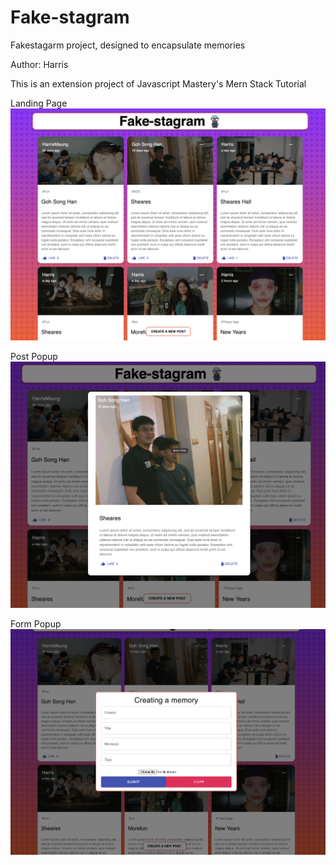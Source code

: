 # Fake-stagram
Fakestagarm project, designed to encapsulate memories 

Author: Harris

This is an extension project of Javascript Mastery's Mern Stack Tutorial

Landing Page
![Current Product](fake-stagram.png)

Post Popup
![Popup](fake-stagram-1.png)

Form Popup
![Form](fake-stagram-2.png)
